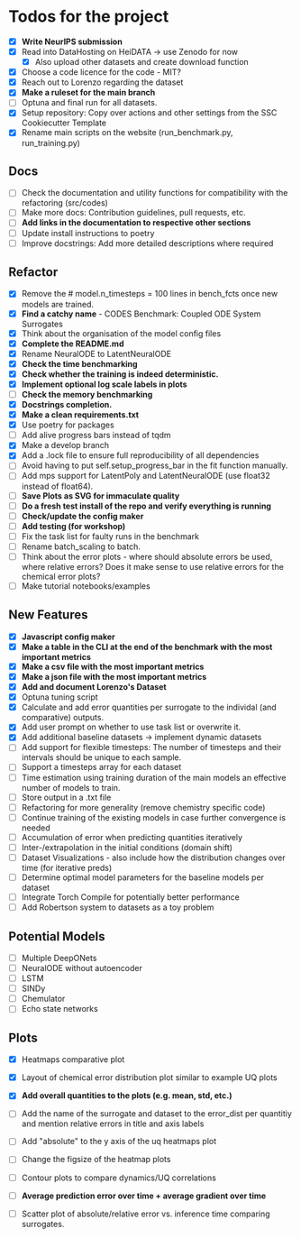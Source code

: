 # Todos for the project

- [x] **Write NeurIPS submission**
- [x] Read into DataHosting on HeiDATA -> use Zenodo for now
    - [x] Also upload other datasets and create download function
- [x] Choose a code licence for the code - MIT?
- [x] Reach out to Lorenzo regarding the dataset
- [x] **Make a ruleset for the main branch**
- [ ] Optuna and final run for all datasets.
- [x] Setup repository: Copy over actions and other settings from the SSC Cookiecutter Template
- [x] Rename main scripts on the website (run_benchmark.py, run_training.py)

## Docs

- [ ] Check the documentation and utility functions for compatibility with the refactoring (src/codes)
- [ ] Make more docs: Contribution guidelines, pull requests, etc.
- [ ] **Add links in the documentation to respective other sections**
- [ ] Update install instructions to poetry
- [ ] Improve docstrings: Add more detailed descriptions where required

## Refactor
- [x] Remove the # model.n_timesteps = 100 lines in bench_fcts once new models are trained.
- [x] **Find a catchy name** - CODES Benchmark: Coupled ODE System Surrogates
- [x] Think about the organisation of the model config files
- [x] **Complete the README.md**
- [x] Rename NeuralODE to LatentNeuralODE
- [x] **Check the time benchmarking**
- [x] **Check whether the training is indeed deterministic.**
- [x] **Implement optional log scale labels in plots**
- [ ] **Check the memory benchmarking**
- [x] **Docstrings completion.**
- [x] **Make a clean requirements.txt**
- [x] Use poetry for packages
- [ ] Add alive progress bars instead of tqdm
- [x] Make a develop branch
- [x] Add a .lock file to ensure full reproducibility of all dependencies
- [ ] Avoid having to put self.setup_progress_bar in the fit function manually.
- [ ] Add mps support for LatentPoly and LatentNeuralODE (use float32 instead of float64).
- [ ] **Save Plots as SVG for immaculate quality**
- [ ] **Do a fresh test install of the repo and verify everything is running**
- [ ] **Check/update the config maker**
- [ ] **Add testing (for workshop)**
- [ ] Fix the task list for faulty runs in the benchmark
- [ ] Rename batch_scaling to batch.
- [ ] Think about the error plots - where should absolute errors be used, where relative errors? Does it make sense to use relative errors for the chemical error plots?
- [ ] Make tutorial notebooks/examples

## New Features
- [x] **Javascript config maker**
- [x] **Make a table in the CLI at the end of the benchmark with the most important metrics**
- [x] **Make a csv file with the most important metrics**
- [x] **Make a json file with the most important metrics**
- [x] **Add and document Lorenzo's Dataset**
- [x] Optuna tuning script
- [x] Calculate and add error quantities per surrogate to the individal (and comparative) outputs.
- [x] Add user prompt on whether to use task list or overwrite it.
- [x] Add additional baseline datasets -> implement dynamic datasets
- [ ] Add support for flexible timesteps: The number of timesteps and their intervals should be unique to each sample.
- [ ] Support a timesteps array for each dataset
- [ ] Time estimation using training duration of the main models an effective number of models to train.
- [ ] Store output in a .txt file
- [ ] Refactoring for more generality (remove chemistry specific code)
- [ ] Continue training of the existing models in case further convergence is needed
- [ ] Accumulation of error when predicting quantities iteratively
- [ ] Inter-/extrapolation in the initial conditions (domain shift)
- [ ] Dataset Visualizations - also include how the distribution changes over time (for iterative preds)
- [ ] Determine optimal model parameters for the baseline models per dataset
- [ ] Integrate Torch Compile for potentially better performance
- [ ] Add Robertson system to datasets as a toy problem

## Potential Models
- [ ] Multiple DeepONets
- [ ] NeuralODE without autoencoder
- [ ] LSTM
- [ ] SINDy 
- [ ] Chemulator
- [ ] Echo state networks

## Plots
- [x] Heatmaps comparative plot
- [x] Layout of chemical error distribution plot similar to example UQ plots
- [x] **Add overall quantities to the plots (e.g. mean, std, etc.)**
- [ ] Add the name of the surrogate and dataset to the error_dist per quantitiy and mention relative errors in title and axis labels
- [ ] Add "absolute" to the y axis of the uq heatmaps plot
- [ ] Change the figsize of the heatmap plots
- [ ] Contour plots to compare dynamics/UQ correlations
- [ ] **Average prediction error over time + average gradient over time**
- [ ] Scatter plot of absolute/relative error vs. inference time comparing surrogates.


